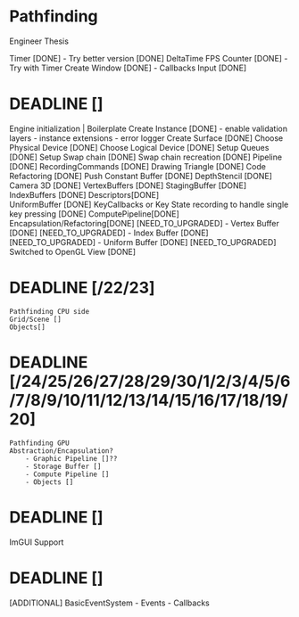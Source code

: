 # Pathfinding
Engineer Thesis


Timer [DONE]
    - Try better version [DONE]
DeltaTime 
FPS Counter [DONE]
    - Try with Timer
Create Window [DONE]
    - Callbacks
Input [DONE]

# DEADLINE []
Engine initialization | Boilerplate
    Create Instance [DONE]
     -  enable validation layers
     -  instance extensions
     -  error logger 
    Create Surface [DONE]
    Choose Physical Device [DONE]
    Choose Logical Device [DONE] 
    Setup Queues [DONE] 
    Setup Swap chain [DONE] 
    Swap chain recreation [DONE]
    Pipeline [DONE]
    RecordingCommands [DONE]
    Drawing Triangle [DONE]
    Code Refactoring [DONE]
    Push Constant Buffer [DONE]
    DepthStencil [DONE]
    Camera 3D [DONE] 
    VertexBuffers [DONE] 
    StagingBuffer [DONE] 
    IndexBuffers [DONE] 
    Descriptors[DONE]     
    UniformBuffer [DONE] 
    KeyCallbacks or Key State recording to handle single key pressing [DONE]
    ComputePipeline[DONE]
    Encapsulation/Refactoring[DONE] [NEED_TO_UPGRADED]
        - Vertex Buffer [DONE] [NEED_TO_UPGRADED]
        - Index Buffer [DONE] [NEED_TO_UPGRADED]
        - Uniform Buffer [DONE] [NEED_TO_UPGRADED] 
    Switched to OpenGL View [DONE]

# DEADLINE [/22/23]
    Pathfinding CPU side
    Grid/Scene []
    Objects[]


# DEADLINE [/24/25/26/27/28/29/30/1/2/3/4/5/6/7/8/9/10/11/12/13/14/15/16/17/18/19/20]
    Pathfinding GPU
    Abstraction/Encapsulation?
        - Graphic Pipeline []??
        - Storage Buffer []
        - Compute Pipeline []     
        - Objects []

# DEADLINE []
ImGUI Support


# DEADLINE []
[ADDITIONAL] BasicEventSystem
    - Events
    - Callbacks


